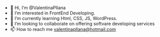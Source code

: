 - 👋 Hi, I’m @ValentinaPllana
- 👀 I’m interested in FrontEnd Developing.
- 🌱 I’m currently learning Html, CSS, JS, WordPress.
- 💞️ I’m looking to collaborate on offering softvare developing services
- 📫 How to reach me valentinapllana@hotmail.com

<!---
ValentinaPllana/ValentinaPllana is a ✨ special ✨ repository because its `README.md` (this file) appears on your GitHub profile.
You can click the Preview link to take a look at your changes.
--->
